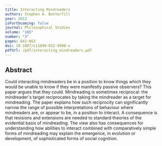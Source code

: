 ```yaml
---
title: Interacting Mindreaders
authors: Stephen A. Butterfill
year: 2012
isForthcoming: false
journal: Philosophical Studies
volume: "165"
number: "3"
pages: 841-863
doi: 10.1007/s11098-012-9980-x
pdfUrl: /pdf/interacting_mindreaders.pdf
---
```


## Abstract

Could interacting mindreaders be in a position to know things which they would be unable to know if they were manifestly passive observers? This paper argues that they could. Mindreading is sometimes reciprocal: the mindreader's target reciprocates by taking the mindreader as a target for mindreading. The paper explains how such reciprocity can significantly narrow the range of possible interpretations of behaviour where mindreaders are, or appear to be, in a position to interact. A consequence is that revisions and extensions are needed to standard theories of the evidential basis of mindreading. The view also has consequences for understanding how abilities to interact combined with comparatively simple forms of mindreading may explain the emergence, in evolution or development, of sophisticated forms of social cognition.

